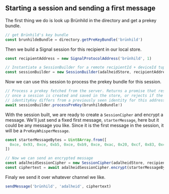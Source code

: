 ## Starting a session and sending a first message

The first thing we do is look up Brünhild in the directory and get a prekey bundle.

```typescript
// get Brünhild's key bundle
const brunhildeBundle = directory.getPreKeyBundle('brünhild')
```

Then we build a Signal session for this recipient in our local store.

```typescript
const recipientAddress = new SignalProtocolAddress('brünhild', 1)

// Instantiate a SessionBuilder for a remote recipientId + deviceId tuple.
const sessionBuilder = new SessionBuilder(adalheidStore, recipientAddress)
```

Now we can use this session to process the prekey bundle for this session.

```typescript
// Process a prekey fetched from the server. Returns a promise that resolves
// once a session is created and saved in the store, or rejects if the
// identityKey differs from a previously seen identity for this address.
await sessionBuilder.processPreKey(brunhildeBundle!)
```

With the session built, we are ready to create a `SessionCipher` and encrypt a message. We'll just
send a fixed first message, `starterMessage`, here but it could be any message you like.
Since it is the first message in the session, it will be a `PreKeyWhisperMessage`.

```typescript
const starterMessageBytes = Uint8Array.from([
  0xce, 0x93, 0xce, 0xb5, 0xce, 0xb9, 0xce, 0xac, 0x20, 0xcf, 0x83, 0xce, 0xbf, 0xcf, 0x85,
])

// Now we can send an encrypted message
const adalheidSessionCipher = new SessionCipher(adalheidStore, recipientAddress)
const ciphertext = await adalheidSessionCipher.encrypt(starterMessageBytes.buffer)
```

Finaly we send it over whatever channel we like.

```typescript
sendMessage('brünhild', 'adalheid', ciphertext)
```
